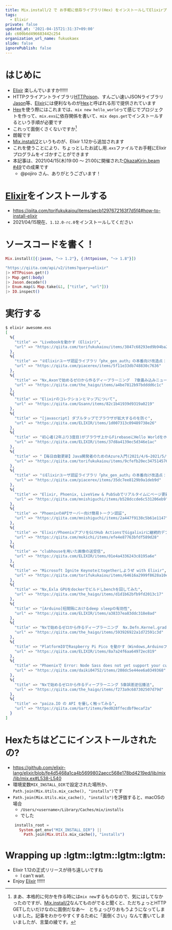 ```yaml
---
title: Mix.install/2 で お手軽に依存ライブラリ(Hex) をインストールしてElixirプログラムをイゴかす
tags:
  - Elixir
private: false
updated_at: '2021-04-15T21:31:37+09:00'
id: c600b6d496683442c254
organization_url_name: fukuokaex
slide: false
ignorePublish: false
---
```

# はじめに
- [Elixir](https://elixir-lang.org/) 楽しんでいますか:bangbang::bangbang::bangbang:
- HTTPクライアントライブラリ[HTTPoison](https://github.com/edgurgel/httpoison)、すんごい速いJSONライブラリ[Jason](https://github.com/michalmuskala/jason)等、[Elixir](https://elixir-lang.org/)には便利なものが[Hex](https://hex.pm/)と呼ばれる形で提供されています
- [Hex](https://hex.pm/)を使う際にはこれまでは、`mix new hello_world`って感じでプロジェクトを作って、`mix.exs`に依存関係を書いて、`mix deps.get`でインストールするという手順が必要です
- これって面倒くさくないですか[^1]
- 朗報です
- [Mix.install/2](https://hexdocs.pm/mix/1.12.0-rc.0/Mix.html#install/2)というものが、Elixir 1.12から追加されます
- これを使うことにより、ちょっとしたお試し用`.exs`ファイルでお手軽にElixirプログラムをイゴかすことができます
- 本記事は、2021/04/15(木)19:00 〜 21:00に開催された[OkazaKirin.beam #49](https://okazakirin-beam.connpass.com/event/210768/)での成果です
    - @pojiro さん、ありがとうございます！

# [Elixir](https://elixir-lang.org/)をインストールする
- https://qiita.com/torifukukaiou/items/aecb1297672163f7d5f4#how-to-install-elixir
- 2021/04/15現在、`1.12.0-rc.0`をインストールしてください

# ソースコードを書く！

```elixir:awesome.exs
Mix.install([{:jason, "~> 1.2"}, {:httpoison, "~> 1.8"}])

"https://qiita.com/api/v2/items?query=elixir"
|> HTTPoison.get!()
|> Map.get(:body)
|> Jason.decode!()
|> Enum.map(& Map.take(&1, ["title", "url"]))
|> IO.inspect()
```

# 実行する
```elixir
$ elixir awesome.exs 
[
  %{
    "title" => "Livebookを動かす (Elixir)",
    "url" => "https://qiita.com/torifukukaiou/items/3847c68293ed9b94ba2d"
  },
  %{
    "title" => "②Elixirユーザ認証ライブラリ「phx_gen_auth」の本番向け改造点：バリデーションのカスタマイズ",
    "url" => "https://qiita.com/piacerex/items/5f11e33db748830c7636"
  },
  %{
    "title" => "Nx,Axonで始めるゼロから作るディープラーニング  7章畳み込みニューラルネットワーク",
    "url" => "https://qiita.com/the_haigo/items/a4be7812b97bdddd6c1c"
  },
  %{
    "title" => "Elixirのコレクションとマップについて",
    "url" => "https://qiita.com/Gsann/items/82c1b41939d9319a0219"
  },
  %{
    "title" => "[javascript] ダブルタップでブラウザが拡大するのを防ぐ",
    "url" => "https://qiita.com/ELIXIR/items/1d007313c09489738e26"
  },
  %{
    "title" => "初心者(2年ぶり3度目)がブラウザ上からFirebaseにHello Worldをホストする",
    "url" => "https://qiita.com/ELIXIR/items/37d8a4139ec5d346e1ac"
  },
  %{
    "title" => "【毎日自動更新】Java開発者のためのAzure入門(2021/4/6–2021/5/9) LGTMランキング！",
    "url" => "https://qiita.com/torifukukaiou/items/9cfefb20ec347514576b"
  },
  %{
    "title" => "①Elixirユーザ認証ライブラリ「phx_gen_auth」の本番向け改造点：ユーザ登録時等のメール通知追加",
    "url" => "https://qiita.com/piacerex/items/35dc7ee8129b9a1deb9d"
  },
  %{
    "title" => "Elixir, Phoenix, LiveView & PubSubでリアルタイムにページ更新",
    "url" => "https://qiita.com/mnishiguchi/items/b528dccde6c531206eb9"
  },
  %{
    "title" => "PhoenixのAPIサーバー向け簡易トークン認証",
    "url" => "https://qiita.com/mnishiguchi/items/2a447f9138c5b61e1147"
  },
  %{
    "title" => "Elixir/PhoenixアプリをGitHub ActionsでGigalixirに継続的デプロイする",
    "url" => "https://qiita.com/mokichi/items/efe4e87763bfdf589d28"
  },
  %{
    "title" => "clubhouseを用いた画像の送受信",
    "url" => "https://qiita.com/ELIXIR/items/01e4a4336243c8195a6e"
  },
  %{
    "title" => "Microsoft Ignite Keynoteとtogetherしようぜ with Elixir",
    "url" => "https://qiita.com/torifukukaiou/items/64616a2999f8628a10ed"
  },
  %{
    "title" => "Nx,Exla GPUをdockerでビルドしbenchを回してみた",
    "url" => "https://qiita.com/the_haigo/items/d1d1b62bfb9fd2013c17"
  },
  %{
    "title" => "[Arduino]短間隔におけるdeep sleepの有効性",
    "url" => "https://qiita.com/ELIXIR/items/a38337ea83ddc318e8ad"
  },
  %{
    "title" => "Nxで始めるゼロから作るディープラーニング  Nx.Defn.Kernel.gradを読む",
    "url" => "https://qiita.com/the_haigo/items/593926922a1d72591c3d"
  },
  %{
    "title" => "PlatformIOでRaspberry Pi Pico を動かす（Windows,Arduinoフレームワーク）",
    "url" => "https://qiita.com/ELIXIR/items/8a7a24f6aa64972ec819"
  },
  %{
    "title" => "Phoenixで Error: Node Sass does not yet support your current environmentになった話",
    "url" => "https://qiita.com/daiki04752/items/208dc5e44ee6a0349368"
  },
  %{
    "title" => "Nxで始めるゼロから作るディープラーニング 5章誤差逆伝播法",
    "url" => "https://qiita.com/the_haigo/items/f273a9c687302507d79d"
  },
  %{
    "title" => "paiza.IO の API を優しく触ってみる",
    "url" => "https://qiita.com/Gart/items/9ed028ffecdbf9ecaf2a"
  }
]
```

# Hexたちはどこにインストールされたの?
- https://github.com/elixir-lang/elixir/blob/fe4d5468a1ca4b5699802aecc568e178bd4219ed/lib/mix/lib/mix.ex#L538-L540
- 環境変数`MIX_INSTALL_DIR`で設定された場所か、`Path.join(Mix.Utils.mix_cache(), "installs")`です
- `Path.join(Mix.Utils.mix_cache(), "installs")`を評価すると、macOSの場合
    - `/Users/<username>/Library/Caches/mix/installs`
    - でした

```elixir
    installs_root =
      System.get_env("MIX_INSTALL_DIR") ||
        Path.join(Mix.Utils.mix_cache(), "installs")
```

# Wrapping up :lgtm::lgtm::lgtm::lgtm:
- Elixir 1.12の正式リリースが待ち遠しいですね
    - I can't wait.
- Enjoy [Elixir](https://elixir-lang.org/) :bangbang::bangbang::bangbang:

[^1]: まあ、本格的に何かを作る時には`mix new`するものなので、気にはしてなかったのですが、[Mix.install/2](https://hexdocs.pm/mix/1.12.0-rc.0/Mix.html#install/2)なんてものがでると聞くと、ただちょっとHTTP GETしたいだけなのに面倒だなあ〜　とちょっぴりおもうようになってしまいました。記事をわかりやすくするために「面倒くさい」なんて書いてしまいましたが、言葉の綾です。
